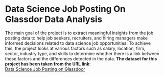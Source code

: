 # Data Science Job Posting On Glassdor Data Analysis
The main goal of the project is to extract meaningful insights from the job posting data to help job seekers, recruiters, and hiring managers make informed decisions related to data science job opportunities. To achieve this, the project looks at various factors such as salary, location, firm, sector, industry type, and skills to determine whether there is a link between these factors and the differences detected in the data.
**The dataset for this project has been taken from the URL link:**<br>
[Data Science Job Posting on Glassdoor](https://www.kaggle.com/datasets/rashikrahmanpritom/data-science-job-posting-on-glassdoor)
